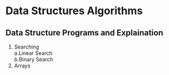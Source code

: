 # Data Structures Algorithms
## Data Structure Programs and Explaination
1. Searching <br>
  a.Linear Search <br>
  b.Binary Search <br>
2. Arrays
